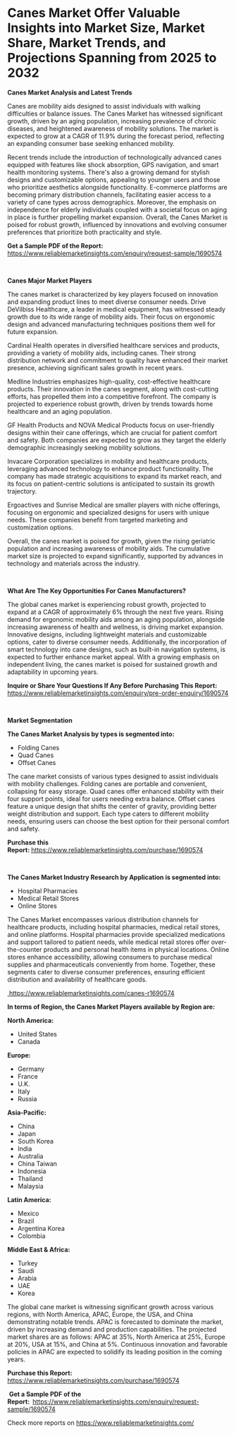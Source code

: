 <p><h1>Canes Market Offer Valuable Insights into Market Size, Market Share, Market Trends, and Projections Spanning from 2025 to 2032</h1></p><p><strong>Canes Market Analysis and Latest Trends</strong></p>
<p><p>Canes are mobility aids designed to assist individuals with walking difficulties or balance issues. The Canes Market has witnessed significant growth, driven by an aging population, increasing prevalence of chronic diseases, and heightened awareness of mobility solutions. The market is expected to grow at a CAGR of 11.9% during the forecast period, reflecting an expanding consumer base seeking enhanced mobility.</p><p>Recent trends include the introduction of technologically advanced canes equipped with features like shock absorption, GPS navigation, and smart health monitoring systems. There's also a growing demand for stylish designs and customizable options, appealing to younger users and those who prioritize aesthetics alongside functionality. E-commerce platforms are becoming primary distribution channels, facilitating easier access to a variety of cane types across demographics. Moreover, the emphasis on independence for elderly individuals coupled with a societal focus on aging in place is further propelling market expansion. Overall, the Canes Market is poised for robust growth, influenced by innovations and evolving consumer preferences that prioritize both practicality and style.</p></p>
<p><strong>Get a Sample PDF of the Report:&nbsp;</strong> <a href="https://www.reliablemarketinsights.com/enquiry/request-sample/1690574?utm_campaign=2118&utm_medium=2&utm_source=Github&utm_content=ia&utm_term=06022025&utm_id=canes">https://www.reliablemarketinsights.com/enquiry/request-sample/1690574</a></p>
<p>&nbsp;</p>
<p><strong>Canes Major Market Players</strong></p>
<p><p>The canes market is characterized by key players focused on innovation and expanding product lines to meet diverse consumer needs. Drive DeVilbiss Healthcare, a leader in medical equipment, has witnessed steady growth due to its wide range of mobility aids. Their focus on ergonomic design and advanced manufacturing techniques positions them well for future expansion.</p><p>Cardinal Health operates in diversified healthcare services and products, providing a variety of mobility aids, including canes. Their strong distribution network and commitment to quality have enhanced their market presence, achieving significant sales growth in recent years.</p><p>Medline Industries emphasizes high-quality, cost-effective healthcare products. Their innovation in the canes segment, along with cost-cutting efforts, has propelled them into a competitive forefront. The company is projected to experience robust growth, driven by trends towards home healthcare and an aging population.</p><p>GF Health Products and NOVA Medical Products focus on user-friendly designs within their cane offerings, which are crucial for patient comfort and safety. Both companies are expected to grow as they target the elderly demographic increasingly seeking mobility solutions.</p><p>Invacare Corporation specializes in mobility and healthcare products, leveraging advanced technology to enhance product functionality. The company has made strategic acquisitions to expand its market reach, and its focus on patient-centric solutions is anticipated to sustain its growth trajectory.</p><p>Ergoactives and Sunrise Medical are smaller players with niche offerings, focusing on ergonomic and specialized designs for users with unique needs. These companies benefit from targeted marketing and customization options.</p><p>Overall, the canes market is poised for growth, given the rising geriatric population and increasing awareness of mobility aids. The cumulative market size is projected to expand significantly, supported by advances in technology and materials across the industry.</p></p>
<p>&nbsp;</p>
<p><strong>What Are The Key Opportunities For Canes Manufacturers?</strong></p>
<p><p>The global canes market is experiencing robust growth, projected to expand at a CAGR of approximately 6% through the next five years. Rising demand for ergonomic mobility aids among an aging population, alongside increasing awareness of health and wellness, is driving market expansion. Innovative designs, including lightweight materials and customizable options, cater to diverse consumer needs. Additionally, the incorporation of smart technology into cane designs, such as built-in navigation systems, is expected to further enhance market appeal. With a growing emphasis on independent living, the canes market is poised for sustained growth and adaptability in upcoming years.</p></p>
<p><strong>Inquire or Share Your Questions If Any Before Purchasing This Report:</strong> <a href="https://www.reliablemarketinsights.com/enquiry/pre-order-enquiry/1690574?utm_campaign=2118&utm_medium=2&utm_source=Github&utm_content=ia&utm_term=06022025&utm_id=canes">https://www.reliablemarketinsights.com/enquiry/pre-order-enquiry/1690574</a></p>
<p>&nbsp;</p>
<p><strong>Market Segmentation</strong></p>
<p><strong>The Canes Market Analysis by types is segmented into:</strong></p>
<p><ul><li>Folding Canes</li><li>Quad Canes</li><li>Offset Canes</li></ul></p>
<p><p>The cane market consists of various types designed to assist individuals with mobility challenges. Folding canes are portable and convenient, collapsing for easy storage. Quad canes offer enhanced stability with their four support points, ideal for users needing extra balance. Offset canes feature a unique design that shifts the center of gravity, providing better weight distribution and support. Each type caters to different mobility needs, ensuring users can choose the best option for their personal comfort and safety.</p></p>
<p><strong>Purchase this Report:&nbsp;</strong><a href="https://www.reliablemarketinsights.com/purchase/1690574?utm_campaign=2118&utm_medium=2&utm_source=Github&utm_content=ia&utm_term=06022025&utm_id=canes">https://www.reliablemarketinsights.com/purchase/1690574</a></p>
<p>&nbsp;</p>
<p><strong>The Canes Market Industry Research by Application is segmented into:</strong></p>
<p><ul><li>Hospital Pharmacies</li><li>Medical Retail Stores</li><li>Online Stores</li></ul></p>
<p><p>The Canes Market encompasses various distribution channels for healthcare products, including hospital pharmacies, medical retail stores, and online platforms. Hospital pharmacies provide specialized medications and support tailored to patient needs, while medical retail stores offer over-the-counter products and personal health items in physical locations. Online stores enhance accessibility, allowing consumers to purchase medical supplies and pharmaceuticals conveniently from home. Together, these segments cater to diverse consumer preferences, ensuring efficient distribution and availability of healthcare goods.</p></p>
<p><a href="https://www.reliablemarketinsights.com/canes-r1690574?utm_campaign=2118&utm_medium=2&utm_source=Github&utm_content=ia&utm_term=06022025&utm_id=canes">&nbsp;https://www.reliablemarketinsights.com/canes-r1690574</a></p>
<p><strong>In terms of Region, the Canes Market Players available by Region are:</strong></p>
<p>
    <p> <strong> North America: </strong>
        <ul>
            <li>United States</li>
            <li>Canada</li>
        </ul>
        </p> 
    <p> <strong> Europe: </strong>
        <ul>
            <li>Germany</li>
            <li>France</li>
            <li>U.K.</li>
            <li>Italy</li>
            <li>Russia</li>
        </ul>
        </p> 
    <p> <strong> Asia-Pacific: </strong>
        <ul>
            <li>China</li>
            <li>Japan</li>
            <li>South Korea</li>
            <li>India</li>
            <li>Australia</li>
            <li>China Taiwan</li>
            <li>Indonesia</li>
            <li>Thailand</li>
            <li>Malaysia</li>
        </ul>
        </p> 
    <p> <strong> Latin America: </strong>
        <ul>
            <li>Mexico</li>
            <li>Brazil</li>
            <li>Argentina Korea</li>
            <li>Colombia</li>
        </ul>
        </p> 
    <p> <strong> Middle East & Africa: </strong>
        <ul>
            <li>Turkey</li>
            <li>Saudi</li>
            <li>Arabia</li>
            <li>UAE</li>
            <li>Korea</li>
        </ul>
    </p>
    </p>
<p><p>The global cane market is witnessing significant growth across various regions, with North America, APAC, Europe, the USA, and China demonstrating notable trends. APAC is forecasted to dominate the market, driven by increasing demand and production capabilities. The projected market shares are as follows: APAC at 35%, North America at 25%, Europe at 20%, USA at 15%, and China at 5%. Continuous innovation and favorable policies in APAC are expected to solidify its leading position in the coming years.</p></p>
<p><strong>Purchase this Report: </strong><a href="https://www.reliablemarketinsights.com/purchase/1690574?utm_campaign=2118&utm_medium=2&utm_source=Github&utm_content=ia&utm_term=06022025&utm_id=canes">https://www.reliablemarketinsights.com/purchase/1690574</a></p>
<p>&nbsp;<strong>Get a Sample PDF of the Report:&nbsp;&nbsp;</strong><a href="https://www.reliablemarketinsights.com/enquiry/request-sample/1690574?utm_campaign=2118&utm_medium=2&utm_source=Github&utm_content=ia&utm_term=06022025&utm_id=canes">https://www.reliablemarketinsights.com/enquiry/request-sample/1690574</a></p>
<p><strong></strong></p>
<p>Check more reports on <a href="https://www.reliablemarketinsights.com/?utm_campaign=2118&utm_medium=2&utm_source=Github&utm_content=ia&utm_term=06022025&utm_id=canes">https://www.reliablemarketinsights.com/</a></p>